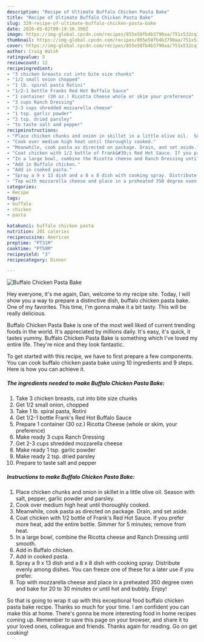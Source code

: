 ```yaml
---
description: "Recipe of Ultimate Buffalo Chicken Pasta Bake"
title: "Recipe of Ultimate Buffalo Chicken Pasta Bake"
slug: 329-recipe-of-ultimate-buffalo-chicken-pasta-bake
date: 2020-05-02T00:19:16.398Z
image: https://img-global.cpcdn.com/recipes/855e58fb4b3790aa/751x532cq70/buffalo-chicken-pasta-bake-recipe-main-photo.jpg
thumbnail: https://img-global.cpcdn.com/recipes/855e58fb4b3790aa/751x532cq70/buffalo-chicken-pasta-bake-recipe-main-photo.jpg
cover: https://img-global.cpcdn.com/recipes/855e58fb4b3790aa/751x532cq70/buffalo-chicken-pasta-bake-recipe-main-photo.jpg
author: Craig Walsh
ratingvalue: 5
reviewcount: 12
recipeingredient:
- "3 chicken breasts cut into bite size chunks"
- "1/2 small onion chopped"
- "1 lb. spiral pasta Rotini"
- "1/2-1 bottle Franks Red Hot Buffalo Sauce"
- "1 container (30 oz.) Ricotta Cheese whole or skim your preference"
- "3 cups Ranch Dressing"
- "2-3 cups shredded mozzarella cheese"
- "1 tsp. garlic powder"
- "2 tsp. dried parsley"
- "to taste salt and pepper"
recipeinstructions:
- "Place chicken chunks and onion in skillet in a little olive oil.  Season with salt, pepper, garlic powder and parsley."
- "Cook over medium high heat until thoroughly cooked."
- "Meanwhile, cook pasta as directed on package. Drain, and set aside."
- "Coat chicken with 1/2 bottle of Frank&#39;s Red Hot Sauce. If you prefer more heat, add the entire bottle. Simmer for 5 minutes; remove from heat."
- "In a large bowl, combine the Ricotta cheese and Ranch Dressing until smooth."
- "Add in Buffalo chicken."
- "Add in cooked pasta."
- "Spray a 9 x 13 dish and a 8 x 8 dish with cooking spray. Distribute evenly among dishes. You can freeze one of these for a later use if you prefer."
- "Top with mozzarella cheese and place in a preheated 350 degree oven and bake for 20 to 30 minutes or until hot and bubbly. Enjoy!"
categories:
- Recipe
tags:
- buffalo
- chicken
- pasta

katakunci: buffalo chicken pasta 
nutrition: 201 calories
recipecuisine: American
preptime: "PT31M"
cooktime: "PT59M"
recipeyield: "3"
recipecategory: Dinner

---
```



![Buffalo Chicken Pasta Bake](https://img-global.cpcdn.com/recipes/855e58fb4b3790aa/751x532cq70/buffalo-chicken-pasta-bake-recipe-main-photo.jpg)

Hey everyone, it's me again, Dan, welcome to my recipe site. Today, I will show you a way to prepare a distinctive dish, buffalo chicken pasta bake. One of my favorites. This time, I'm gonna make it a bit tasty. This will be really delicious.



Buffalo Chicken Pasta Bake is one of the most well liked of current trending foods in the world. It's appreciated by millions daily. It's easy, it's quick, it tastes yummy. Buffalo Chicken Pasta Bake is something which I've loved my entire life. They're nice and they look fantastic.


To get started with this recipe, we have to first prepare a few components. You can cook buffalo chicken pasta bake using 10 ingredients and 9 steps. Here is how you can achieve it.

<!--inarticleads1-->

##### The ingredients needed to make Buffalo Chicken Pasta Bake:

1. Take 3 chicken breasts, cut into bite size chunks
1. Get 1/2 small onion, chopped
1. Take 1 lb. spiral pasta, Rotini
1. Get 1/2-1 bottle Frank&#39;s Red Hot Buffalo Sauce
1. Prepare 1 container (30 oz.) Ricotta Cheese (whole or skim, your preference)
1. Make ready 3 cups Ranch Dressing
1. Get 2-3 cups shredded mozzarella cheese
1. Make ready 1 tsp. garlic powder
1. Make ready 2 tsp. dried parsley
1. Prepare to taste salt and pepper




<!--inarticleads2-->

##### Instructions to make Buffalo Chicken Pasta Bake:

1. Place chicken chunks and onion in skillet in a little olive oil.  Season with salt, pepper, garlic powder and parsley.
1. Cook over medium high heat until thoroughly cooked.
1. Meanwhile, cook pasta as directed on package. Drain, and set aside.
1. Coat chicken with 1/2 bottle of Frank&#39;s Red Hot Sauce. If you prefer more heat, add the entire bottle. Simmer for 5 minutes; remove from heat.
1. In a large bowl, combine the Ricotta cheese and Ranch Dressing until smooth.
1. Add in Buffalo chicken.
1. Add in cooked pasta.
1. Spray a 9 x 13 dish and a 8 x 8 dish with cooking spray. Distribute evenly among dishes. You can freeze one of these for a later use if you prefer.
1. Top with mozzarella cheese and place in a preheated 350 degree oven and bake for 20 to 30 minutes or until hot and bubbly. Enjoy!




So that is going to wrap it up with this exceptional food buffalo chicken pasta bake recipe. Thanks so much for your time. I am confident you can make this at home. There's gonna be more interesting food in home recipes coming up. Remember to save this page on your browser, and share it to your loved ones, colleague and friends. Thanks again for reading. Go on get cooking!
